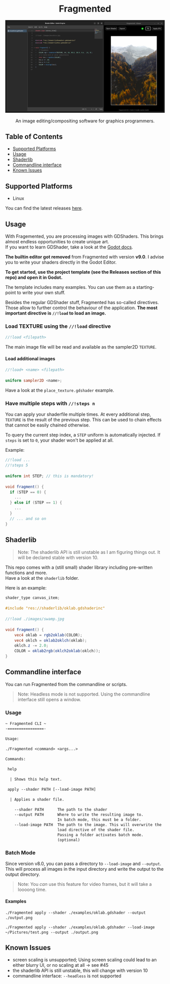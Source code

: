 
<h1 align=center>Fragmented</h1>

![screenshot](./screenshot.png)

<p align=center>An image editing/compositing software for graphics programmers.</p>

## Table of Contents

- [Supported Platforms](#supported-platforms)
- [Usage](#usage)
- [Shaderlib](#shaderlib)
- [Commandline interface](#commandline-interface)
- [Known Issues](#known-issues)

## Supported Platforms

- Linux

You can find the latest releases [here](https://github.com/ChaoticByte/Fragmented/releases/latest).

## Usage

With Fragemented, you are processing images with GDShaders. This brings almost endless opportunities to create unique art.  
If you want to learn GDShader, take a look at the [Godot docs](https://docs.godotengine.org/en/stable/tutorials/shaders/).

**The builtin editor got removed** from Fragmented with version **v9.0**. I advise you to write your shaders directly in the Godot Editor.

**To get started, use the project template (see the Releases section of this repo) and open it in Godot.**

The template includes many examples. You can use them as a starting-point to write your own stuff.

Besides the regular GDShader stuff, Fragmented has so-called directives. Those allow to further control the behaviour of the application. **The most important directive is `//!load` to load an image.**

### Load TEXTURE using the `//!load` directive

```glsl
//!load <filepath>
```

The main image file will be read and available as the sampler2D `TEXTURE`.

#### Load additional images

```glsl
//!load+ <name> <filepath>

uniform sampler2D <name>;
```

Have a look at the `place_texture.gdshader` example.

### Have multiple steps with `//!steps n`

You can apply your shaderfile multiple times. At every additional step, `TEXTURE` is the result of the previous step. This can be used to chain effects that cannot be easily chained otherwise.

To query the current step index, a `STEP` uniform is automatically injected. If `steps` is set to `0`, your shader won't be applied at all.

Example:

```glsl
//!load ...
//!steps 5

uniform int STEP; // this is mandatory!

void fragment() {
  if (STEP == 0) {
	...
  } else if (STEP == 1) {
	...
  }
  // ... and so on
}
```

## Shaderlib

> Note: The shaderlib API is still unstable as I am figuring things out. It will be declared stable with version 10.

This repo comes with a (still small) shader library including pre-written functions and more.  
Have a look at the `shaderlib` folder.

Here is an example:

```glsl
shader_type canvas_item;

#include "res://shaderlib/oklab.gdshaderinc"

//!load ./images/swamp.jpg

void fragment() {
	vec4 oklab = rgb2oklab(COLOR);
	vec4 oklch = oklab2oklch(oklab);
	oklch.z -= 2.0;
	COLOR = oklab2rgb(oklch2oklab(oklch));
}
```

## Commandline interface

You can run Fragmented from the commandline or scripts.

> Note: Headless mode is not supported. Using the commandline interface still opens a window.

### Usage

```
~ Fragmented CLI ~
-================-

Usage:

./Fragmented <command> <args...>

Commands:

 help

  | Shows this help text.

 apply --shader PATH [--load-image PATH]

  | Applies a shader file.

    --shader PATH      The path to the shader
    --output PATH      Where to write the resulting image to.
                       In batch mode, this must be a folder.
    --load-image PATH  The path to the image. This will overwrite the
                       load directive of the shader file.
                       Passing a folder activates batch mode.
                       (optional)

```

### Batch Mode

Since version v8.0, you can pass a directory to `--load-image` and `--output`. This will process all images in the input directory and write the output to the output directory.

> Note: You *can* use this feature for video frames, but it will take a loooong time.

#### Examples

```
./Fragmented apply --shader ./examples/oklab.gdshader --output ./output.png
```

```
./Fragmented apply --shader ./examples/oklab.gdshader --load-image ~/Pictures/test.png --output ./output.png
```

## Known Issues

- screen scaling is unsupported; Using screen scaling could lead to an either blurry UI, or no scaling at all -> see #45
- the shaderlib API is still unstable, this will change with version 10
- commandline interface: `--headless` is not supported
